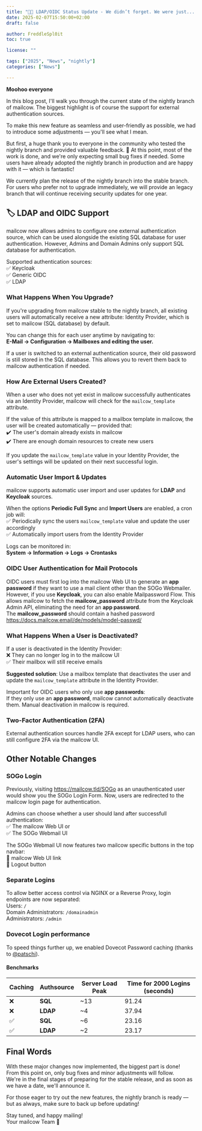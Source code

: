 ```yaml
---
title: "🌙🐄 LDAP/OIDC Status Update - We didn’t forget. We were just... testing!"
date: 2025-02-07T15:50:00+02:00
draft: false

author: FreddleSpl0it
toc: true

license: ""

tags: ["2025", "News", "nightly"]
categories: ["News"]

---
```


**Moohoo everyone**

In this blog post, I'll walk you through the current state of the nightly branch of mailcow. The biggest highlight is of course the support for external authentication sources.  

To make this new feature as seamless and user-friendly as possible, we had to introduce some adjustments — you'll see what I mean.  

But first, a huge thank you to everyone in the community who tested the nightly branch and provided valuable feedback. 🙌 At this point, most of the work is done, and we're only expecting small bug fixes if needed. Some users have already adopted the nightly branch in production and are happy with it — which is fantastic!  

We currently plan the release of the nightly branch into the stable branch.  
For users who prefer not to upgrade immediately, we will provide an legacy branch that will continue receiving security updates for one year.  

## 🏷️ LDAP and OIDC Support

mailcow now allows admins to configure one external authentication source, which can be used alongside the existing SQL database for user authentication. However, Admins and Domain Admins only support SQL database for authentication.  

Supported authentication sources:  
✅ Keycloak  
✅ Generic OIDC  
✅ LDAP  

### What Happens When You Upgrade?  
If you're upgrading from mailcow stable to the nightly branch, all existing users will automatically receive a new attribute: Identity Provider, which is set to mailcow (SQL database) by default.  

You can change this for each user anytime by navigating to:  
**E-Mail -> Configuration -> Mailboxes and editing the user.**  

If a user is switched to an external authentication source, their old password is still stored in the SQL database. This allows you to revert them back to mailcow authentication if needed.  

### How Are External Users Created?  
When a user who does not yet exist in mailcow successfully authenticates via an Identity Provider, mailcow will check for the `mailcow_template` attribute.  

If the value of this attribute is mapped to a mailbox template in mailcow, the user will be created automatically — provided that:  
✔️ The user's domain already exists in mailcow  
✔️ There are enough domain resources to create new users  

If you update the `mailcow_template` value in your Identity Provider, the user's settings will be updated on their next successful login.  

### Automatic User Import & Updates  
mailcow supports automatic user import and user updates for **LDAP** and **Keycloak** sources.  

When the options **Periodic Full Sync** and **Import Users** are enabled, a cron job will:    
✅ Periodically sync the users `mailcow_template` value and update the user accordingly  
✅ Automatically import users from the Identity Provider  

Logs can be monitored in:  
**System -> Information -> Logs -> Crontasks**  

### OIDC User Authentication for Mail Protocols
OIDC users must first log into the mailcow Web UI to generate an **app password** if they want to use a mail client other than the SOGo Webmailer.  
However, if you use **Keycloak**, you can also enable Mailpassword Flow. This allows mailcow to fetch the **mailcow_password** attribute from the Keycloak Admin API, eliminating the need for an **app password**.  
The **mailcow_password** should contain a hashed password https://docs.mailcow.email/de/models/model-passwd/  

### What Happens When a User is Deactivated?  
If a user is deactivated in the Identity Provider:  
❌ They can no longer log in to the mailcow UI  
✅ Their mailbox will still receive emails  

**Suggested solution**: Use a mailbox template that deactivates the user and update the `mailcow_template` attribute in the Identity Provider.  

Important for OIDC users who only use **app passwords**:  
If they only use an **app password**, mailcow cannot automatically deactivate them. Manual deactivation in mailcow is required.  

### Two-Factor Authentication (2FA)  
External authentication sources handle 2FA except for LDAP users, who can still configure 2FA via the mailcow UI.  


## Other Notable Changes

### SOGo Login
Previously, visiting https://mailcow.tld/SOGo as an unauthenticated user would show you the SOGo Login Form. Now, users are redirected to the mailcow login page for authentication.  

Admins can choose whether a user should land after successfull authentication:  
✅ The mailcow Web UI or  
✅ The SOGo Webmail UI  

The SOGo Webmail UI now features two mailcow specific buttons in the top navbar:  
🔗 mailcow Web UI link  
🔴 Logout button  

### Separate Logins
To allow better access control via NGINX or a Reverse Proxy, login endpoints are now separated:  
Users: `/`  
Domain Administrators: `/domainadmin`  
Administrators: `/admin`  

### Dovecot Login performance
To speed things further up, we enabled Dovecot Password caching (thanks to [@patschi](https://github.com/patschi)).  

#### Benchmarks  
| Caching | Authsource | Server Load Peak | Time for 2000 Logins (seconds) |
|---------|------------------------|-----------------|------------------------------|
| ❌ | **SQL**  | ~13            | 91.24                        |
| ❌ | **LDAP** | ~4             | 37.94                        |
| ✅ | **SQL**     | ~6             | 23.16                        |
| ✅ | **LDAP**    | ~2             | 23.17                        |

## Final Words
With these major changes now implemented, the biggest part is done!  
From this point on, only bug fixes and minor adjustments will follow.  
We're in the final stages of preparing for the stable release, and as soon as we have a date, we'll announce it.  

For those eager to try out the new features, the nightly branch is ready — but as always, make sure to back up before updating!

Stay tuned, and happy mailing!   
Your mailcow Team 💌
